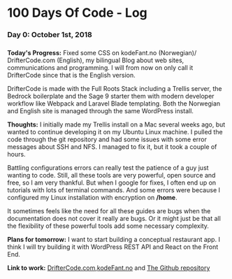 # 100 Days Of Code - Log

### Day 0: October 1st, 2018

#####

**Today's Progress:** Fixed some CSS on kodeFant.no (Norwegian)/ DrifterCode.com (English), my bilingual Blog about web sites, communications and programming. I will from now on only call it DrifterCode since that is the English version.

DrifterCode is made with the Full Roots Stack including a Trellis server, the Bedrock boilerplate and the Sage 9 starter them with modern developer workflow like Webpack and Laravel Blade templating. Both the Norwegian and English site is managed through the same WordPress install.

**Thoughts:** I initially made my Trellis install on a Mac several weeks ago, but wanted to continue developing it on my Ubuntu Linux machine. I pulled the code through the git repository and had some issues with some error messages about SSH and NFS. I managed to fix it, but it took a couple of hours.

Battling configurations errors can really test the patience of a guy just wanting to code. Still, all these tools are very powerful, open source and free, so I am very thankful. But when I google for fixes, I often end up on tutorials with lots of terminal commands. And some errors were because I configured my Linux installation with encryption on **/home**.

It sometimes feels like the need for all these guides are bugs when the documentation does not cover it really are bugs. Or it might just be that all the flexibility of these powerful tools add some necessary complexity.

**Plans for tomorrow:** I want to start building a conceptual restaurant app. I think I will try building it with WordPress REST API and React on the Front End.

**Link to work:** [DrifterCode.com](https://driftercode.com),[kodeFant.no](https://kodefant.no) and [The Github repository](https://github.com/kodeFant/wp_kodefant)
